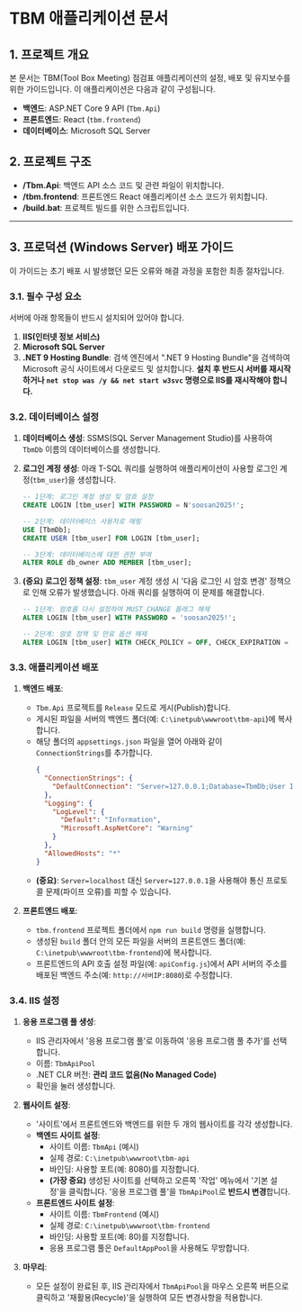 # TBM 애플리케이션 문서

## 1. 프로젝트 개요

본 문서는 TBM(Tool Box Meeting) 점검표 애플리케이션의 설정, 배포 및 유지보수를 위한 가이드입니다. 이 애플리케이션은 다음과 같이 구성됩니다.

- **백엔드**: ASP.NET Core 9 API (`Tbm.Api`)
- **프론트엔드**: React (`tbm.frontend`)
- **데이터베이스**: Microsoft SQL Server

## 2. 프로젝트 구조

- **/Tbm.Api**: 백엔드 API 소스 코드 및 관련 파일이 위치합니다.
- **/tbm.frontend**: 프론트엔드 React 애플리케이션 소스 코드가 위치합니다.
- **/build.bat**: 프로젝트 빌드를 위한 스크립트입니다.

---

## 3. 프로덕션 (Windows Server) 배포 가이드

이 가이드는 초기 배포 시 발생했던 모든 오류와 해결 과정을 포함한 최종 절차입니다.

### 3.1. 필수 구성 요소

서버에 아래 항목들이 반드시 설치되어 있어야 합니다.

1.  **IIS(인터넷 정보 서비스)**
2.  **Microsoft SQL Server**
3.  **.NET 9 Hosting Bundle**: 검색 엔진에서 ".NET 9 Hosting Bundle"을 검색하여 Microsoft 공식 사이트에서 다운로드 및 설치합니다. **설치 후 반드시 서버를 재시작하거나 `net stop was /y && net start w3svc` 명령으로 IIS를 재시작해야 합니다.**

### 3.2. 데이터베이스 설정

1.  **데이터베이스 생성**: SSMS(SQL Server Management Studio)를 사용하여 `TbmDb` 이름의 데이터베이스를 생성합니다.

2.  **로그인 계정 생성**: 아래 T-SQL 쿼리를 실행하여 애플리케이션이 사용할 로그인 계정(`tbm_user`)을 생성합니다.
    ```sql
    -- 1단계: 로그인 계정 생성 및 암호 설정
    CREATE LOGIN [tbm_user] WITH PASSWORD = N'soosan2025!';

    -- 2단계: 데이터베이스 사용자로 매핑
    USE [TbmDb];
    CREATE USER [tbm_user] FOR LOGIN [tbm_user];

    -- 3단계: 데이터베이스에 대한 권한 부여
    ALTER ROLE db_owner ADD MEMBER [tbm_user];
    ```

3.  **(중요) 로그인 정책 설정**: `tbm_user` 계정 생성 시 '다음 로그인 시 암호 변경' 정책으로 인해 오류가 발생했습니다. 아래 쿼리를 실행하여 이 문제를 해결합니다.
    ```sql
    -- 1단계: 암호를 다시 설정하여 MUST_CHANGE 플래그 해제
    ALTER LOGIN [tbm_user] WITH PASSWORD = 'soosan2025!';

    -- 2단계: 암호 정책 및 만료 옵션 해제
    ALTER LOGIN [tbm_user] WITH CHECK_POLICY = OFF, CHECK_EXPIRATION = OFF;
    ```

### 3.3. 애플리케이션 배포

1.  **백엔드 배포**:
    - `Tbm.Api` 프로젝트를 `Release` 모드로 게시(Publish)합니다.
    - 게시된 파일을 서버의 백엔드 폴더(예: `C:\inetpub\wwwroot\tbm-api`)에 복사합니다.
    - 해당 폴더의 `appsettings.json` 파일을 열어 아래와 같이 `ConnectionStrings`를 추가합니다.
      ```json
      {
        "ConnectionStrings": {
          "DefaultConnection": "Server=127.0.0.1;Database=TbmDb;User Id=tbm_user;Password=soosan2025!;TrustServerCertificate=True"
        },
        "Logging": {
          "LogLevel": {
            "Default": "Information",
            "Microsoft.AspNetCore": "Warning"
          }
        },
        "AllowedHosts": "*"
      }
      ```
    - **(중요)**: `Server=localhost` 대신 `Server=127.0.0.1`을 사용해야 통신 프로토콜 문제(파이프 오류)를 피할 수 있습니다.

2.  **프론트엔드 배포**:
    - `tbm.frontend` 프로젝트 폴더에서 `npm run build` 명령을 실행합니다.
    - 생성된 `build` 폴더 안의 모든 파일을 서버의 프론트엔드 폴더(예: `C:\inetpub\wwwroot\tbm-frontend`)에 복사합니다.
    - 프론트엔드의 API 호출 설정 파일(예: `apiConfig.js`)에서 API 서버의 주소를 배포된 백엔드 주소(예: `http://서버IP:8080`)로 수정합니다.

### 3.4. IIS 설정

1.  **응용 프로그램 풀 생성**:
    - IIS 관리자에서 '응용 프로그램 풀'로 이동하여 '응용 프로그램 풀 추가'를 선택합니다.
    - 이름: `TbmApiPool`
    - .NET CLR 버전: **관리 코드 없음(No Managed Code)**
    - 확인을 눌러 생성합니다.

2.  **웹사이트 설정**:
    - '사이트'에서 프론트엔드와 백엔드를 위한 두 개의 웹사이트를 각각 생성합니다.
    - **백엔드 사이트 설정**:
        - 사이트 이름: `TbmApi` (예시)
        - 실제 경로: `C:\inetpub\wwwroot\tbm-api`
        - 바인딩: 사용할 포트(예: 8080)를 지정합니다.
        - **(가장 중요)** 생성된 사이트를 선택하고 오른쪽 '작업' 메뉴에서 '기본 설정'을 클릭합니다. '응용 프로그램 풀'을 `TbmApiPool`로 **반드시 변경**합니다.
    - **프론트엔드 사이트 설정**:
        - 사이트 이름: `TbmFrontend` (예시)
        - 실제 경로: `C:\inetpub\wwwroot\tbm-frontend`
        - 바인딩: 사용할 포트(예: 80)를 지정합니다.
        - 응용 프로그램 풀은 `DefaultAppPool`을 사용해도 무방합니다.

3.  **마무리**:
    - 모든 설정이 완료된 후, IIS 관리자에서 `TbmApiPool`을 마우스 오른쪽 버튼으로 클릭하고 '재활용(Recycle)'을 실행하여 모든 변경사항을 적용합니다.
